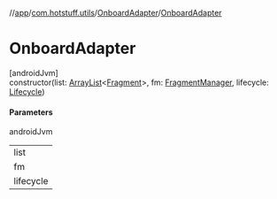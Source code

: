 //[app](../../../index.md)/[com.hotstuff.utils](../index.md)/[OnboardAdapter](index.md)/[OnboardAdapter](-onboard-adapter.md)

# OnboardAdapter

[androidJvm]\
constructor(list: [ArrayList](https://kotlinlang.org/api/latest/jvm/stdlib/kotlin.collections/-array-list/index.html)&lt;[Fragment](https://developer.android.com/reference/kotlin/androidx/fragment/app/Fragment.html)&gt;, fm: [FragmentManager](https://developer.android.com/reference/kotlin/androidx/fragment/app/FragmentManager.html), lifecycle: [Lifecycle](https://developer.android.com/reference/kotlin/androidx/lifecycle/Lifecycle.html))

#### Parameters

androidJvm

| |
|---|
| list |
| fm |
| lifecycle |

